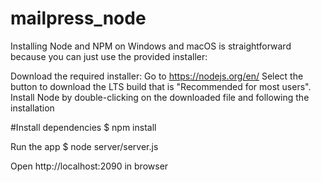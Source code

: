 # mailpress_node
Installing Node and NPM on Windows and macOS is straightforward because you can just use the provided installer:

Download the required installer:
Go to https://nodejs.org/en/
Select the button to download the LTS build that is "Recommended for most users".
Install Node by double-clicking on the downloaded file and following the installation




#Install dependencies
$ npm install

Run the app
$ node server/server.js

Open http://localhost:2090 in browser
